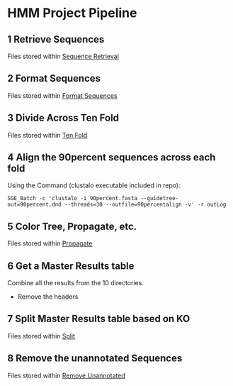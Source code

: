 # HMM Project Pipeline

## 1 Retrieve Sequences
Files stored within [Sequence Retrieval](https://github.com/MaudeDavidLab/hmm-project/tree/master/Sequence%20Retrieval)  

## 2 Format Sequences
Files stored within [Format Sequences](https://github.com/MaudeDavidLab/hmm-project/tree/master/Format%20Sequences)

## 3 Divide Across Ten Fold  
Files stored within [Ten Fold](https://github.com/MaudeDavidLab/hmm-project/tree/master/Ten%20Fold)

## 4 Align the 90percent sequences across each fold  
Using the Command (clustalo executable included in repo):
```
SGE_Batch -c 'clustalo -i 90percent.fasta --guidetree-out=90percent.dnd --threads=30 --outfile=90percentalign -v' -r outLog
```

## 5 Color Tree, Propagate, etc.
Files stored within [Propagate](https://github.com/MaudeDavidLab/hmm-project/tree/master/Propagate)

## 6 Get a Master Results table
Combine all the results from the 10 directories.  
- Remove the headers

## 7 Split Master Results table based on KO
Files stored within [Split](https://github.com/MaudeDavidLab/hmm-project/tree/master/Split)

## 8 Remove the unannotated Sequences  
Files stored within [Remove Unannotated](https://github.com/MaudeDavidLab/hmm-project/tree/master/Remove%20Unannotated)
